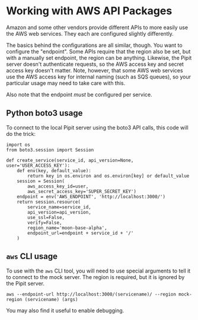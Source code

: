 # Working with AWS API Packages

Amazon and some other vendors provide different APIs to more easily use the
AWS web services.  They each are configured slightly differently.

The basics behind the configurations are all similar, though.  You want to
configure the "endpoint".  Some APIs require that the region also be set,
but with a manually set endpoint, the region can be anything.  Likewise,
the Pipit server doesn't authenticate requests, so the AWS access key and
secret access key doesn't matter.  Note, however, that some AWS web services
use the AWS access key for internal naming (such as SQS queues), so your
particular usage may need to take care with this.

Also note that the endpoint _must_ be configured per service.

## Python boto3 usage

To connect to the local Pipit server using the boto3 API calls, this code will
do the trick:

```
import os
from boto3.session import Session

def create_service(service_id, api_version=None, user='USER_ACCESS_KEY'):
    def env(key, default_value):
        return key in os.environ and os.environ[key] or default_value
    session = Session(
        aws_access_key_id=user,
        aws_secret_access_key='SUPER_SECRET_KEY')
    endpoint = env('AWS_ENDPOINT', 'http://localhost:3000/')
    return session.resource(
        service_name=service_id,
        api_version=api_version,
        use_ssl=False,
        verify=False,
        region_name='moon-base-alpha',
        endpoint_url=endpoint + service_id + '/'
    )
```

## `aws` CLI usage

To use with the `aws` CLI tool, you will need to use special arguments to
tell it to connect to the mock server.  The region is required, but it is
ignored by the Pipit server.

```
aws --endpoint-url http://localhost:3000/(servicename)/ --region mock-region (servicename) (args)
```

You may also find it useful to enable debugging.
